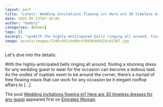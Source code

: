```yaml
---
layout: post
title: "Latest: Wedding invitations flowing in? Here are 30 timeless dresses for any guest"
date: 2025-05-22T07:30:04
author: "badely"
categories: [Women]
tags: []
excerpt: "<p>With the highly-anticipated bells ringing all around, finding a stunning dress for any wedding guest to wear for the occasion can become a tedious "
image: assets/images/f346c041cbdd8cdf689d469d24cd1397.jpg
---
```


Let's dive into the details: <p>With the highly-anticipated bells ringing all around, finding a stunning dress for any wedding guest to wear for the occasion can become a tedious task. As the oodles of nuptials seem to be around the corner, there’s a myriad of free flowing maxis that can work for any occasion be it elegant rooftop affairs to [&#8230;]</p>
<p>The post <a href="https://emirateswoman.com/30-wedding-dresses-for-any-guest/" rel="nofollow">Wedding invitations flowing in? Here are 30 timeless dresses for any guest</a> appeared first on <a href="https://emirateswoman.com" rel="nofollow">Emirates Woman</a>.</p>

